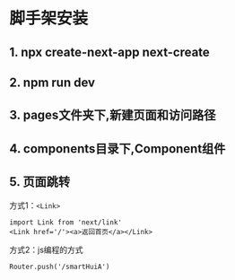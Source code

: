 # 脚手架安装
## 1. npx create-next-app next-create

## 2. npm run dev

## 3. pages文件夹下,新建页面和访问路径

## 4. components目录下,Component组件

## 5. 页面跳转
方式1：`<Link>`  <br>

```
import Link from 'next/link'
<Link href='/'><a>返回首页</a></Link>
```
方式2：js编程的方式 
```
Router.push('/smartHuiA')
```